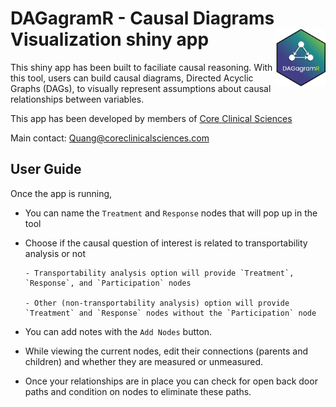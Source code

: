 # DAGagramR - Causal Diagrams Visualization shiny app <img src="productionDAGshiny/www/DAGgram-Logo.png" align="right" width="80" />

This shiny app has been built to faciliate causal reasoning. With this tool, users can build causal diagrams, Directed Acyclic Graphs (DAGs), to visually represent assumptions about causal relationships between variables. 

This app has been developed by members of [Core Clinical Sciences](https://www.coreclinicalsciences.com)

Main contact: Quang@coreclinicalsciences.com


## User Guide 

Once the app is running, 
- You can name the `Treatment` and `Response` nodes that will pop up in the tool

- Choose if the causal question of interest is related to transportability analysis or not 

      - Transportability analysis option will provide `Treatment`,  `Response`, and `Participation` nodes
      
      - Other (non-transportability analysis) option will provide `Treatment` and `Response` nodes without the `Participation` node
      
- You can add notes with the `Add Nodes` button. 

- While viewing the current nodes, edit their connections (parents and children) and whether they are measured or unmeasured. 

- Once your relationships are in place you can check for open back door paths and condition on nodes to eliminate these paths. 

